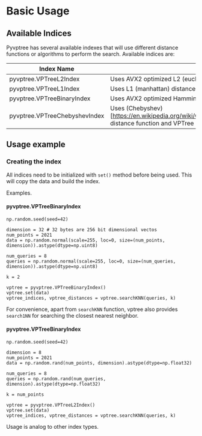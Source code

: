 # Basic Usage

## Available Indices

Pyvptree has several available indexes that will use different distance functions or algorithms to perform the search.
Available indices are:

| Index Name                     | Description                                                                                                                                                                                                                                       |
|--------------------------------|---------------------------------------------------------------------------------------------------------------------------------------------------------------------------------------------------------------------------------------------------|
| pyvptree.VPTreeL2Index         | Uses AVX2 optimized L2 (euclidean norm) distance function and VPTree algorithm to perform exact searches.                                                                                                                                         |
| pyvptree.VPTreeL1Index         | Uses L1 (manhattan) distance function and VPTree algorithm to perform exact searches.                                                                                                                                                             |
| pyvptree.VPTreeBinaryIndex     | Uses AVX2 optimized Hamming distances function and VPTree algorithm to perform exact searches. Supports 16, 32, 64, 128 and 256 bit dimensional vectors.                                                                                                                                                     |
| pyvptree.VPTreeChebyshevIndex  | Uses (Chebyshev)[https://en.wikipedia.org/wiki/Chebyshev_distance#:~:text=In%20mathematics%2C%20Chebyshev%20distance%20(or,differences%20along%20any%20coordinate%20dimension.] distance function and VPTree algorithm to perform exact searches. |

## Usage example

### Creating the index

All indices need to be initialized with `set()` method before being used. This will copy the data and build the index.


Examples.


#### pyvptree.VPTreeBinaryIndex

```
np.random.seed(seed=42)

dimension = 32 # 32 bytes are 256 bit dimensional vectos
num_points = 2021
data = np.random.normal(scale=255, loc=0, size=(num_points, dimension)).astype(dtype=np.uint8)

num_queries = 8
queries = np.random.normal(scale=255, loc=0, size=(num_queries, dimension)).astype(dtype=np.uint8)

k = 2

vptree = pyvptree.VPTreeBinaryIndex()
vptree.set(data)
vptree_indices, vptree_distances = vptree.searchKNN(queries, k)
```

For convenience, apart from `searchKNN` function, vptree also provides `search1NN` for searching the closest nearest neighbor.

#### pyvptree.VPTreeBinaryIndex

```
np.random.seed(seed=42)

dimension = 8
num_points = 2021
data = np.random.rand(num_points, dimension).astype(dtype=np.float32)

num_queries = 8
queries = np.random.rand(num_queries, dimension).astype(dtype=np.float32)

k = num_points

vptree = pyvptree.VPTreeL2Index()
vptree.set(data)
vptree_indices, vptree_distances = vptree.searchKNN(queries, k)
```

Usage is analog to other index types.


